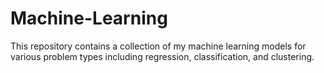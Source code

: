 # Machine-Learning
This repository contains a collection of my machine learning models for various problem types including regression, classification, and clustering.
